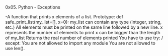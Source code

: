 0x05. Python - Exceptions

-A function that prints x elements of a list.
Prototype: def safe_print_list(my_list=[], x=0):
my_list can contain any type (integer, string, etc.)
All elements must be printed on the same line followed by a new line.
x represents the number of elements to print
x can be bigger than the length of my_list
Returns the real number of elements printed
You have to use try: / except:
You are not allowed to import any module
You are not allowed to use len().